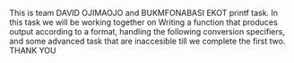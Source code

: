 This is team DAVID OJIMAOJO and  BUKMFONABASI EKOT printf task. In this task we will be working together on Writing a function that produces output according to a format, handling the following conversion specifiers, and some advanced task that are inaccesible till we complete the first two. THANK YOU
